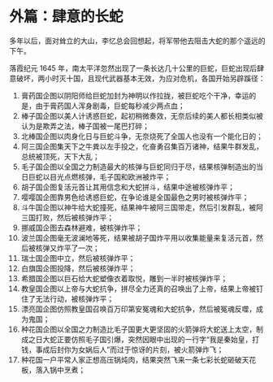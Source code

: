 # 外篇：肆意的长蛇

多年以后，面对耸立的大山，李忆总会回想起，将军带他去阻击大蛇的那个遥远的下午。

落霞纪元 1645 年，南太平洋忽然出现了一条长达几十公里的巨蛇，巨蛇出现后肆意破坏，两小时灭十国，且现代武器基本无效，为应对危机，各国开始另辟蹊径：

1.  膏药国企图以阴阳师给巨蛇加封为神明以作拉拢，被巨蛇吃个干净，幸运的是，由于膏药国人浑身剧毒，巨蛇每秒减少两点血；
2.  棒子国企图以美人计诱惑巨蛇，起初稍微奏效，无奈后续的美人都长相类似被认为是欺弄之法，棒子国被一尾巴打碎；
3.  北棒国企图以肉身化日与巨蛇斗争，无奈烧死了全国人也没有一个能化日的；
4.  阿三国企图集天下之牛粪以左手投之，化奋勇召集百万诸神，结果牛群发乱，总统被顶死，天下大乱；
5.  毛子国企图以全国之力制造最大的核弹与巨蛇同归于尽，结果核弹制造出的当日巨蛇以目光点燃核弹，毛子国和欧洲被炸平；
6.  胡子国企图复活元首让其用信念和大蛇拼斗，结果中途被核弹炸平；
7.  嘤嘤国企图靠男色给诱惑巨蛇，在争论谁是全国最色之男时被核弹炸平；
8.  斗牛国企图以神牛给大蛇撞死，结果神牛被阿三国带走，然后引发群乱，被阿三国打败，然后被核弹炸平；
9.  挪威国企图去森林避难，被核弹炸平；
10. 波兰国企图毫无波澜地等死，结果被胡子国炸平用以收集能量来复活元首，然后被核弹又炸平了一次；
11. 瑞士国企图中立，然后被核弹炸平；
12. 白旗国企图投降，然后被核弹炸平；
13. 希腊国企图以巨石给大蛇塑像衣着取悦，雕到一半时被核弹炸平；
14. 教皇国企图以上帝与大蛇抗争，拼尽全力还真的召唤出了上帝，结果上帝被钉住了无法行动，被核弹炸平；
15. 漂亮国企图仿照教皇国召唤百万印第安冤魂和大蛇抗争，然后被冤魂反噬，成为鬼国；
16. 种花国企图以全国之力制造比毛子国更大更坚固的火箭弹将大蛇送上太空，制成之日大蛇正要仿照毛子国引爆，突然因眼中出现的一行字“我是秦始皇，打钱，事成后封你为女娲后人”而过于惊讶的片刻，被火箭弹炸飞；
17. 种花国一户平常人家正想高压锅炖肉，结果突然飞来一条七彩长蛇砸破天花板，落入锅中烹煮；
